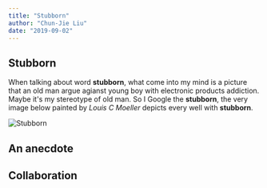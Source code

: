 ```yaml
---
title: "Stubborn"
author: "Chun-Jie Liu"
date: "2019-09-02"
---
```


## Stubborn

When talking about word **stubborn**, what come into my mind is a picture that an old man argue agianst young boy with electronic products addiction. Maybe it's my stereotype of old man. So I Google the **stubborn**, the very image below painted by _Louis C Moeller_ depicts every well with **stubborn**.

![Stubborn](../../../img/misc-imgs/Stubborn-Louis-C-Moeller-oil-painting)

## An anecdote



## Collaboration
